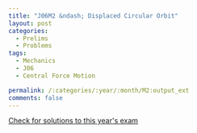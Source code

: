 ```yaml
---
title: "J06M2 &ndash; Displaced Circular Orbit"
layout: post
categories:
  - Prelims
  - Problems
tags:
  - Mechanics
  - J06
  - Central Force Motion

permalink: /:categories/:year/:month/M2:output_ext
comments: false
---
```

<object data="2006J2M.pdf" type="application/pdf" width="100%" height="500"></object>
<div class="message"><a href='https://princetonprelim.com/prelim/16/'>Check for solutions to this year's exam</a></div>